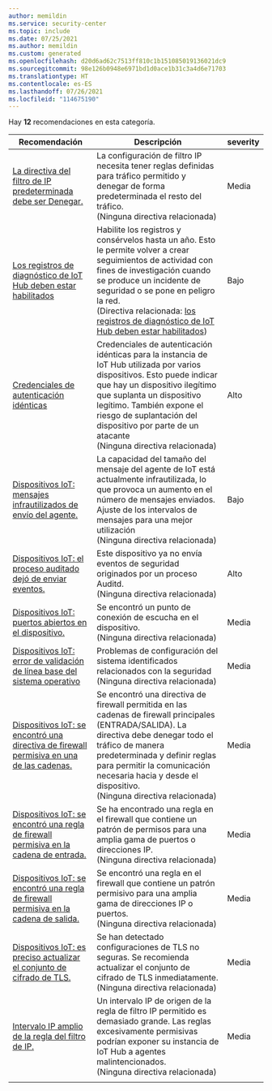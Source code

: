 ```yaml
---
author: memildin
ms.service: security-center
ms.topic: include
ms.date: 07/25/2021
ms.author: memildin
ms.custom: generated
ms.openlocfilehash: d20d6ad62c7513ff810c1b151085019136021dc9
ms.sourcegitcommit: 98e126b0948e6971bd1d0ace1b31c3a4d6e71703
ms.translationtype: HT
ms.contentlocale: es-ES
ms.lasthandoff: 07/26/2021
ms.locfileid: "114675190"
---
```

Hay **12** recomendaciones en esta categoría.

|Recomendación |Descripción |severity |
|---|---|---|
|[ La directiva del filtro de IP predeterminada debe ser Denegar.](https://portal.azure.com/#blade/Microsoft_Azure_Security/RecommendationsBlade/assessmentKey/5a3d6cdd-8eb3-46d2-ba11-d24a0d47fe65) |La configuración de filtro IP necesita tener reglas definidas para tráfico permitido y denegar de forma predeterminada el resto del tráfico.<br />(Ninguna directiva relacionada) |Media |
|[Los registros de diagnóstico de IoT Hub deben estar habilitados](https://portal.azure.com/#blade/Microsoft_Azure_Security/RecommendationsBlade/assessmentKey/77785808-ce86-4e40-b45f-19110a547397) |Habilite los registros y consérvelos hasta un año. Esto le permite volver a crear seguimientos de actividad con fines de investigación cuando se produce un incidente de seguridad o se pone en peligro la red.<br />(Directiva relacionada: [los registros de diagnóstico de IoT Hub deben estar habilitados](https://portal.azure.com/#blade/Microsoft_Azure_Policy/PolicyDetailBlade/definitionId/%2fproviders%2fMicrosoft.Authorization%2fpolicyDefinitions%2f383856f8-de7f-44a2-81fc-e5135b5c2aa4)) |Bajo |
|[Credenciales de autenticación idénticas](https://portal.azure.com/#blade/Microsoft_Azure_Security/RecommendationsBlade/assessmentKey/9d07b7e6-2986-4964-a76c-b2689604e212) |Credenciales de autenticación idénticas para la instancia de IoT Hub utilizada por varios dispositivos. Esto puede indicar que hay un dispositivo ilegítimo que suplanta un dispositivo legítimo. También expone el riesgo de suplantación del dispositivo por parte de un atacante<br />(Ninguna directiva relacionada) |Alto |
|[Dispositivos IoT: mensajes infrautilizados de envío del agente.](https://portal.azure.com/#blade/Microsoft_Azure_Security/RecommendationsBlade/assessmentKey/a9a59ebb-5d6f-42f5-92a1-036fd0fd1879) |La capacidad del tamaño del mensaje del agente de IoT está actualmente infrautilizada, lo que provoca un aumento en el número de mensajes enviados. Ajuste de los intervalos de mensajes para una mejor utilización<br />(Ninguna directiva relacionada) |Bajo |
|[ Dispositivos IoT: el proceso auditado dejó de enviar eventos.](https://portal.azure.com/#blade/Microsoft_Azure_Security/RecommendationsBlade/assessmentKey/d74d2738-2485-4103-9919-69c7e63776ec) |Este dispositivo ya no envía eventos de seguridad originados por un proceso Auditd.<br />(Ninguna directiva relacionada) |Alto |
|[Dispositivos IoT: puertos abiertos en el dispositivo.](https://portal.azure.com/#blade/Microsoft_Azure_Security/RecommendationsBlade/assessmentKey/1a36f14a-8bd8-45f5-abe5-eef88d76ab5b) |Se encontró un punto de conexión de escucha en el dispositivo.<br />(Ninguna directiva relacionada) |Media |
|[ Dispositivos IoT: error de validación de línea base del sistema operativo](https://portal.azure.com/#blade/Microsoft_Azure_Security/RecommendationsBlade/assessmentKey/5f65e47f-7a00-4bf3-acae-90ee441ee876) |Problemas de configuración del sistema identificados relacionados con la seguridad<br />(Ninguna directiva relacionada) |Media |
|[Dispositivos IoT: se encontró una directiva de firewall permisiva en una de las cadenas.](https://portal.azure.com/#blade/Microsoft_Azure_Security/RecommendationsBlade/assessmentKey/beb62be3-5e78-49bd-ac5f-099250ef3c7c) |Se encontró una directiva de firewall permitida en las cadenas de firewall principales (ENTRADA/SALIDA). La directiva debe denegar todo el tráfico de manera predeterminada y definir reglas para permitir la comunicación necesaria hacia y desde el dispositivo.<br />(Ninguna directiva relacionada) |Media |
|[ Dispositivos IoT: se encontró una regla de firewall permisiva en la cadena de entrada.](https://portal.azure.com/#blade/Microsoft_Azure_Security/RecommendationsBlade/assessmentKey/ba975338-f956-41e7-a9f2-7614832d382d) |Se ha encontrado una regla en el firewall que contiene un patrón de permisos para una amplia gama de puertos o direcciones IP.<br />(Ninguna directiva relacionada) |Media |
|[ Dispositivos IoT: se encontró una regla de firewall permisiva en la cadena de salida.](https://portal.azure.com/#blade/Microsoft_Azure_Security/RecommendationsBlade/assessmentKey/d5a8d84a-9ad0-42e2-80e0-d38e3d46028a) |Se encontró una regla en el firewall que contiene un patrón permisivo para una amplia gama de direcciones IP o puertos.<br />(Ninguna directiva relacionada) |Media |
|[ Dispositivos IoT: es preciso actualizar el conjunto de cifrado de TLS.](https://portal.azure.com/#blade/Microsoft_Azure_Security/RecommendationsBlade/assessmentKey/2acc27c6-5fdb-405e-9080-cb66b850c8f5) |Se han detectado configuraciones de TLS no seguras. Se recomienda actualizar el conjunto de cifrado de TLS inmediatamente.<br />(Ninguna directiva relacionada) |Media |
|[Intervalo IP amplio de la regla del filtro de IP.](https://portal.azure.com/#blade/Microsoft_Azure_Security/RecommendationsBlade/assessmentKey/d8326952-60bb-40fb-b33f-51e662708a88) |Un intervalo IP de origen de la regla de filtro IP permitido es demasiado grande. Las reglas excesivamente permisivas podrían exponer su instancia de IoT Hub a agentes malintencionados.<br />(Ninguna directiva relacionada) |Media |
|||
